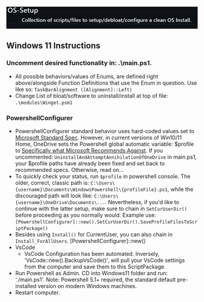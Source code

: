[![OS-Setup:Collection of scripts/files to setup/debloat/configure a clean OS Install.](./assets/Os_Setup.png)](https://github.com/staspk/OS-Setup)
## Windows 11 Instructions
### Uncomment desired functionality in: .\main.ps1.
- All possible behaviors/values of Enums, are defined right above/alongside Function Definitions that use the Enum in question. Use like so: `TaskBarAlignment ([Alignment]::Left)`
- Change List of bloat/software to uninstall/install at top of file: `.\modules\Winget.psm1`
### PowershellConfigurer
- PowershellConfigurer standard behavior uses hard-coded values set to [Microsoft Standard Spec](https://learn.microsoft.com/en-us/powershell/module/microsoft.powershell.core/about/about_profiles?view=powershell-5.1). However, in current versions of Win10/11 Home, OneDrive sets the Powershell global automatic variable: $profile to [Specifically what Microsoft Recommends Against](https://learn.microsoft.com/en-us/powershell/module/microsoft.powershell.core/about/about_profiles?view=powershell-7.4). If you uncommented: `UninstallAndAttemptAnnihilationOfOneDrive` in main.ps1, your $profile paths have already been fixed and set back to recommended specs. Otherwise, read on...
- To quickly check your status, run `$profile` in powershell console. The older, correct, classic path is:
`C:\Users\{username}\Documents\WindowsPowershell\{profileFile}.ps1`,
while the discouraged path will look like:
`C:\Users\{username}\OneDrive\Documents\...`.
Nevertheless, if you'd like to continue with the latter setup, make sure to chain in `SetCurUserDir()` before proceeding as you normally would. Example use: `[PowershellConfigurer]::new().SetCurUserDir().SaveProfileFilesToScriptPackage()`
- Besides using `Install()` for CurrentUser, you can also chain in `Install_ForAllUsers`. [PowershellConfigurer]::new()
- VsCode
	- VsCode Configuration has been automated. Inversely, 'VsCode::new().BackupVsCode()', will pull your VsCode settings from the computer and save them to this ScriptPackage. 
- Run Powershell as Admin. CD into Windows11 folder and run: './main.ps1'. Note: Powershell 5.1+ required, the standard default pre-installed version on modern Windows machines.
- Restart computer.